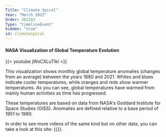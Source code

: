 ```yaml
---
Title: "Climate Spiral"
Year: "March 2022"
Order: 202203
Type: "timelineEvent"
hidden: "true"
id: climatespiral
---
```


#### NASA Visualization of Global Temperature Evolution

{{< youtube jWoCXLuTIkI >}}

This visualization shows monthly global temperature anomalies (changes from an average) between the years 1880 and 2021. Whites and blues indicate cooler temperatures, while oranges and reds show warmer temperatures. As you can see, global temperatures have warmed from mainly human activities as time has progressed.

These temperatures are based on data from NASA's Goddard Institute for Space Studies (GISS). Anomalies are defined relative to a base period of 1951 to 1980.

In order to see more videos of the same kind but on other data, you can take a look at this site: {{<mylink name="Climate Lab Book" href="https://www.climate-lab-book.ac.uk/spirals/">}}.